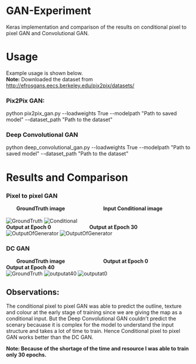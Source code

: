 # GAN-Experiment

Keras implementation and comparison of the results on conditional pixel to pixel GAN and Convolutional GAN. 

# Usage
Example usage is shown below.<br />
**Note:** Downloaded the dataset from http://efrosgans.eecs.berkeley.edu/pix2pix/datasets/

### Pix2Pix GAN:
python pix2pix_gan.py --loadweights True --modelpath "Path to saved model" --dataset_path "Path to the dataset" 

### Deep Convolutional GAN
python deep_convolutional_gan.py --loadweights True --modelpath "Path to saved model" --dataset_path "Path to the dataset"


# Results and Comparison

### Pixel to pixel GAN
**&emsp;&emsp;GroundTruth image &emsp;&emsp;&emsp;&emsp;&emsp;&emsp;&emsp; Input Conditional image &emsp;&emsp;&emsp;&emsp;&emsp;&emsp;&emsp;<br />**
![GroundTruth](https://user-images.githubusercontent.com/20317408/176627061-5c2e629c-678c-4527-a7ea-702bf2629bb0.png)
![Conditional](https://user-images.githubusercontent.com/20317408/176627106-34d14b3a-0571-4b99-b0ae-1a83625a7467.png)
<br /> **Output at Epoch 0 &emsp;&emsp;&emsp;&emsp;&emsp;&emsp;&emsp; Output at Epoch 30** <br />
![OutputOfGenerator](https://user-images.githubusercontent.com/20317408/176627128-42bd66ba-61d1-4fa7-9056-e7f2012101dc.png)
![OutputOfGenerator](https://user-images.githubusercontent.com/20317408/176627356-ccda5a3b-3d1d-485d-a0b2-85c8efc9aa3d.png)

### DC GAN
**&emsp;&emsp;GroundTruth image &emsp;&emsp;&emsp;&emsp;&emsp;&emsp;&emsp; Output at Epoch 0 &emsp;&emsp;&emsp;&emsp;&emsp;&emsp;&emsp; Output at Epoch 40<br />**
![GroundTruth](https://user-images.githubusercontent.com/20317408/176629428-85ee8999-358d-4640-8817-6c7e0fd7ee1e.png)
![outputat40](https://user-images.githubusercontent.com/20317408/176629614-7993e387-ffda-4ce2-b0c6-5f42e3aa2e8e.png)
![outputat0](https://user-images.githubusercontent.com/20317408/176629665-a589db76-6df8-4f9f-9a89-7bf29fd5bb90.png)

## Observations:
The conditional pixel to pixel GAN was able to predict the outline, texture and colour at the early stage of training since we are giving the map as a conditional input. But the Deep Convolutional GAN couldn't predict the scenary becauase it is complex for the model to understand the input structure and takes a lot of time to train. Hence Conditional pixel to pixel GAN works better than the DC GAN.

**Note: Because of the shortage of the time and resource I was able to train only 30 epochs.** 












